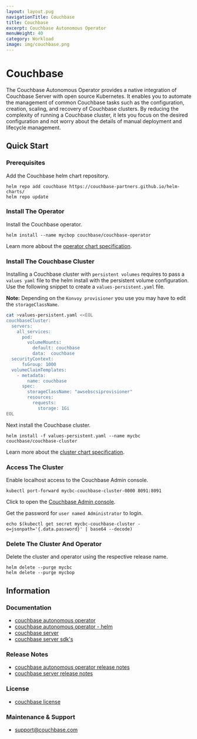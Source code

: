 ```yaml
---
layout: layout.pug
navigationTitle: Couchbase
title: Couchbase
excerpt: Couchbase Autonomous Operator
menuWeight: 40
category: Workload
image: img/couchbase.png
---
```

# Couchbase
The Couchbase Autonomous Operator provides a native integration of Couchbase Server with open source Kubernetes. It enables you to automate the management of common Couchbase tasks such as the configuration, creation, scaling, and recovery of Couchbase clusters. By reducing the complexity of running a Couchbase cluster, it lets you focus on the desired configuration and not worry about the details of manual deployment and lifecycle management.

## Quick Start


### Prerequisites

Add the Couchbase helm chart repository.
```
helm repo add couchbase https://couchbase-partners.github.io/helm-charts/
helm repo update
```

### Install The Operator

Install the Couchbase operator.
```
helm install --name mycbop couchbase/couchbase-operator
```

Learn more abbout the [operator chart specification](https://docs.couchbase.com/operator/current/helm-operator-config.html).

### Install The Couchbase Cluster

Installing a Couchbase cluster with `persistent volumes` requires to pass a `values yaml` file to the helm install with the persistent volume configuration. Use the following snippet to create a `values-persistent.yaml` file.

**Note:** Depending on the `Konvoy provisioner` you use you may have to edit the `storageClassName`.

```sh
cat >values-persistent.yaml <<EOL
couchbaseCluster:
  servers:
    all_services:
      pod:
        volumeMounts:
          default: couchbase
          data:  couchbase
  securityContext:
      fsGroup: 1000
  volumeClaimTemplates:
    - metadata:
        name: couchbase
      spec:
        storageClassName: "awsebscsiprovisioner"
        resources:
          requests:
            storage: 1Gi
EOL
```

Next install the Couchbase cluster.

```
helm install -f values-persistent.yaml --name mycbc couchbase/couchbase-cluster
```

Learn more about the [cluster chart specification](https://docs.couchbase.com/operator/current/helm-cluster-config.html).

### Access The Cluster

Enable localhost access to the Couchbase Admin console.
```
kubectl port-forward mycbc-couchbase-cluster-0000 8091:8091
```

Click to open the [Couchbase Admin console](http://localhost:8091).

Get the password for `user named Administrator` to login.
```
echo $(kubectl get secret mycbc-couchbase-cluster -o=jsonpath='{.data.password}' | base64 --decode)
```

### Delete The Cluster And Operator

Delete the cluster and operator using the respective release name.
```
helm delete --purge mycbc
helm delete --purge mycbop
```

## Information

### Documentation

* [couchbase autonomous operator](https://docs.couchbase.com/operator/current/overview.html)
* [couchbase autonomous operator - helm](https://docs.couchbase.com/operator/current/helm-setup-guide.html)
* [couchbase server](https://docs.couchbase.com/server/current/introduction/intro.html)
* [couchbase server sdk's](https://docs.couchbase.com/server/current/sdk/overview.html)


### Release Notes

* [couchbase autonomous operator release notes](https://docs.couchbase.com/operator/current/release-notes.html)
* [couchbase server release notes](https://docs.couchbase.com/server/current/release-notes/relnotes.html)

### License

* [couchbase license](https://www.couchbase.com/legal/agreements#ProductLicenses)

### Maintenance & Support

* <support@couchbase.com>
